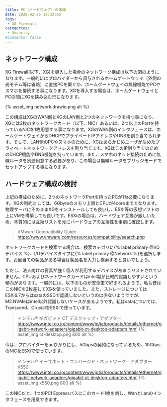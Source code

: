 ```yaml
---
title: PC（ハードウェア）の準備
date: 2020-02-25 19:33:05
tags:
 - XG Firewall
categories:
 - Security
#comments: false
---
```

## ネットワーク構成

XG Firewall(以下、XG)を導入した場合のネットワーク構成は以下の図のようになります。一般的にはプロバイダーから貸与されるホームゲートウェイ（外側の光モデム等は省略）に直接PCを繋ぐか、ホームゲートウェイの無線機能でPCやスマホを接続する事になります。XGを導入する場合は、ホームゲートウェイとPCの間にXGを挟み込む形になります。
<!-- more -->
 {% asset_img network.drawio.png alt %}

この構成はXGのWAN側とXGのLAN側と2つのネットワークを持つ事になり、XGには2枚のネットワークカード（以下、NIC）あるいは、2つ以上のPortを持っているNICを1枚用意する事になります。XGのWAN側のインタフェースは、ホームゲートウェイからDHCPでプライベートIPアドレスやDNSを割り当てられます。そして、LAN側のPCやスマホのために、XGはあらかじめユーザが決めたプライベートネットワークアドレスを割り当てます。XGはこのIP割り当てのためのDHCP機能やDNS機能を持っています。また、スマホのネット接続のために無線ルータを別途用意する必要があり、この場合は無線ルータをブリッジモードでセットアップする事になります。

## ハードウェア構成の検討

上記の構成のために、2つのネットワークPortを持ったPCが1台必要になります。XGの制約としては、6Gbyteのメモリ上限とCPUが4coreまでとなります。物理サーバにそのままXGをインストールしても良いし、ESXi等の仮想ソフトの上にVMを構築しても良いです。ESXiの場合は、ハードウェア互換が厳しいため、本質的には互換リストを元にハードウェアの互換性を事前に確認します。
> VMware Compatibility Guide
 <https://www.vmware.com/resources/compatibility/search.php>

ネットワークカードを検索する場合は、検索カテゴリに{% label primary @I/Oデバイス %}、I/Oデバイスタイプに{% label primary @Network %}を選択します。お目当ての製品がある場合は製品名を入力し検索すると良いでしょう。

ただし、法人向けの要素が強く個人が利用するデバイスがあまりリストされていません。CPUおよびネットワークカードはintel製が比較的認識しやすいという傾向があります。一般的には、以下のものが安全策で好まれるようで、私も昔はこのNICを2枚差してXGを使っていました。また、ストレージについてはESXi6.7からはsataのSSDで認識しないというのは少ないようですが、M2.NVMeはintel以外認識しないケースがあるようです。私はsataについては、Transcend、CrucialをESXiで使っています。

> インテル® ギガビット CT デスクトップ・アダプター
 <https://www.intel.co.jp/content/www/jp/ja/products/details/ethernet/gigabit-network-adapters/gigabit-ct-desktop-adapters.html>
 {% asset_img ct-desktop.png 800 alt %}

今は、プロバイダーをauひかりにし、5Gbpsの契約になっているため、10GbpsのNICをESXiで使っています。

> インテル® イーサネット・コンバージド・ネットワーク・アダプター X550
 <https://www.intel.co.jp/content/www/jp/ja/products/details/ethernet/gigabit-network-adapters/gigabit-ct-desktop-adapters.html>
 {% asset_img x550.png 800 alt %}

このNICだと、1つのPCI Expressバスにこのカード1枚を刺し、WanとLanのインタフェースを用意できます。
